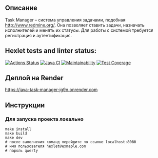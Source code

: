 ## Описание

Task Manager – система управления задачами, подобная http://www.redmine.org/. Она позволяет ставить задачи, назначать исполнителей и менять их статусы. Для работы с системой требуется регистрация и аутентификация.

## Hexlet tests and linter status:

[![Actions Status](https://github.com/bf-6/java-project-99/actions/workflows/hexlet-check.yml/badge.svg)](https://github.com/bf-6/java-project-99/actions)
[![Java CI](https://github.com/bf-6/java-project-99/actions/workflows/main.yml/badge.svg)](https://github.com/bf-6/java-project-99/actions/workflows/main.yml)
[![Maintainability](https://api.codeclimate.com/v1/badges/623b8f01158668de57b1/maintainability)](https://codeclimate.com/github/bf-6/java-project-99/maintainability)
[![Test Coverage](https://api.codeclimate.com/v1/badges/623b8f01158668de57b1/test_coverage)](https://codeclimate.com/github/bf-6/java-project-99/test_coverage)

## Деплой на Render

https://java-task-manager-jg9n.onrender.com

## Инструкции

### Для запуска проекта локально

```shell
make install
make build
make dev
# после выполнения команд перейдите по ссылке localhost:8080
# имя пользователя hexlet@exmaple.com
# пароль qwerty
```